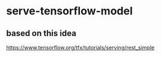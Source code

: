 # serve-tensorflow-model

## based on this idea
https://www.tensorflow.org/tfx/tutorials/serving/rest_simple